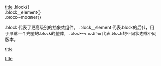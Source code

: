 
[title](https://blog.csdn.net/bbsyi/article/details/80667072 "css命名规范")
.block{}  
.block__element{}  
.block--modifier{}  

.block 代表了更高级别的抽象或组件。
.block__element 代表.block的后代，用于形成一个完整的.block的整体。
.block--modifier代表.block的不同状态或不同版本。

[title](https://my.oschina.net/u/3649083/blog/1806150 "flex布局方式")

[title](https://www.cnblogs.com/jiasm/p/4648967.html "css3选择器相关")

